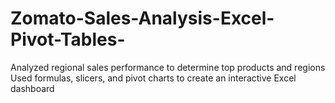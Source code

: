 # Zomato-Sales-Analysis-Excel-Pivot-Tables-
Analyzed regional sales performance to determine top products and regions  Used formulas, slicers, and pivot charts to create an interactive Excel dashboard
